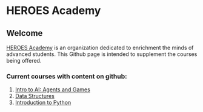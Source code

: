# HEROES Academy

## Welcome

[HEROES Academy](http://heroesgifted.org) is an organization dedicated to enrichment the minds of advanced students.  This Github page is intended to supplement the courses being offered.

### Current courses with content on github:
1. [Intro to AI: Agents and Games](http://ai-winter-2016.readthedocs.org/en/latest/index.html)
2. [Data Structures](http://ai-winter-2016.readthedocs.org/en/latest/index.html)
3. [Introduction to Python](http://intropython-winter-2016.readthedocs.org/en/latest/)


